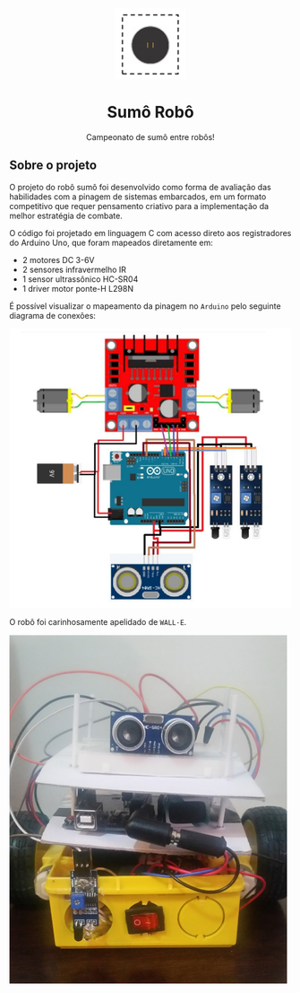 <!-- PROJECT LOGO -->
<br />
<p align="center">
  <a href="https://github.com/yohanalexander/sumo-robot">
    <img src="dojo.png" alt="Logo" width="25%" height="25%">
  </a>

  <h1 align="center">Sumô Robô</h1>

  <p align="center">
    Campeonato de sumô entre robôs!
    <br />

<!-- ABOUT THE PROJECT -->
## Sobre o projeto

O projeto do robô sumô foi desenvolvido como forma de avaliação das habilidades com a pinagem de sistemas embarcados, em um formato competitivo que requer pensamento criativo para a implementação da melhor estratégia de combate.

O código foi projetado em linguagem C com acesso direto aos registradores do Arduino Uno, que foram mapeados diretamente em:

* 2 motores DC 3-6V
* 2 sensores infravermelho IR
* 1 sensor ultrassônico HC-SR04
* 1 driver motor ponte-H L298N 

É possível visualizar o mapeamento da pinagem no `Arduino` pelo seguinte diagrama de conexões:

![wall-e](conexoes.png)

O robô foi carinhosamente apelidado de `WALL·E`.

![wall-e](wall-e.png)

